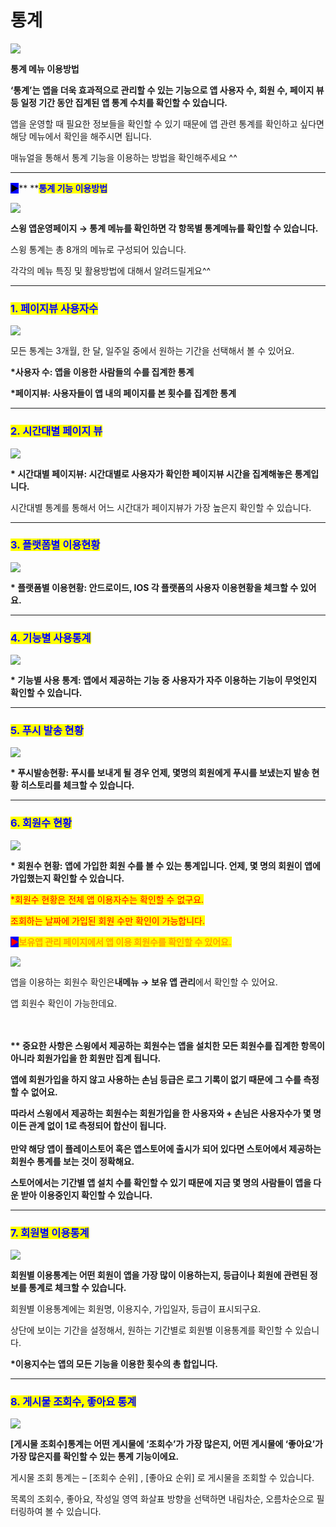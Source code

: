 # 통계

![](https://wp.swing2app.co.kr/wp-content/uploads/2018/10/%ED%86%B5%EA%B3%84%EC%A0%9C%EB%AA%A91.png)

**통계 메뉴 이용방법**

**‘통계’는 앱을 더욱 효과적으로 관리할 수 있는 기능으로 앱 사용자 수, 회원 수, 페이지 뷰 등 일정 기간 동안 집계된 앱 통계 수치를 확인할 수 있습니다.**

앱을 운영할 때 필요한 정보들을 확인할 수 있기 때문에 앱 관련 통계를 확인하고 싶다면 해당 메뉴에서 확인을 해주시면 됩니다.

매뉴얼을 통해서 통계 기능을 이용하는 방법을 확인해주세요 ^^

***

<mark style="background-color:blue;">**▶**</mark>**  **<mark style="color:blue;">**통계 기능 이용방법**</mark>

![](https://wp.swing2app.co.kr/wp-content/uploads/2018/10/%ED%86%B5%EA%B3%84.png)

**스윙 앱운영페이지 → 통계 메뉴를 확인하면 각 항목별 통계메뉴를 확인할 수 있습니다.**&#x20;

스윙 통계는 총 8개의 메뉴로 구성되어 있습니다. &#x20;

각각의 메뉴 특징 및 활용방법에 대해서 알려드릴게요^^

***

### <mark style="color:blue;">**1. 페이지뷰 사용자수**</mark>

![](https://wp.swing2app.co.kr/wp-content/uploads/2018/10/%ED%86%B5%EA%B3%842.png)

모든 통계는 3개월, 한 달, 일주일 중에서 원하는 기간을 선택해서 볼 수 있어요.

**\*사용자 수: 앱을 이용한 사람들의 수를 집계한 통계**

**\*페이지뷰: 사용자들이 앱 내의 페이지를 본 횟수를 집계한 통계**

***

### <mark style="color:blue;">**2. 시간대별 페이지 뷰**</mark>

![](https://wp.swing2app.co.kr/wp-content/uploads/2018/10/%ED%86%B5%EA%B3%843.png)

**\* 시간대별 페이지뷰: 시간대별로 사용자가 확인한 페이지뷰 시간을 집계해놓은 통계입니다.**&#x20;

시간대별 통계를 통해서 어느 시간대가 페이지뷰가 가장 높은지 확인할 수 있습니다.

***

### <mark style="color:blue;">**3. 플랫폼별 이용현황**</mark>

![](https://wp.swing2app.co.kr/wp-content/uploads/2018/10/%ED%86%B5%EA%B3%84\_4.png)

**\* 플랫폼별 이용현황: 안드로이드, IOS 각 플랫폼의 사용자 이용현황을 체크할 수 있어요.**

***

### <mark style="color:blue;">**4. 기능별 사용통계**</mark>

![](https://wp.swing2app.co.kr/wp-content/uploads/2018/10/%EA%B8%B0%EB%8A%A5%EB%B3%84%EC%82%AC%EC%9A%A9%ED%86%B5%EA%B3%84.png)

**\* 기능별 사용 통계: 앱에서 제공하는 기능 중 사용자가 자주 이용하는 기능이 무엇인지 확인할 수 있습니다.**

***

### <mark style="color:blue;">**5. 푸시 발송 현황**</mark>

![](https://wp.swing2app.co.kr/wp-content/uploads/2018/10/%ED%91%B8%EC%8B%9C%EB%B0%9C%EC%86%A1%ED%86%B5%EA%B3%84.png)

**\* 푸시발송현황: 푸시를 보내게 될 경우 언제, 몇명의 회원에게 푸시를 보냈는지 발송 현황 히스토리를 체크할 수 있습니다.**

***

### <mark style="color:blue;">**6. 회원수 현황**</mark>

![](https://wp.swing2app.co.kr/wp-content/uploads/2018/10/%ED%86%B5%EA%B3%847.png)

**\* 회원수 현황: 앱에 가입한 회원 수를 볼 수 있는 통계입니다.  언제, 몇 명의 회원이 앱에 가입했는지 확인할 수 있습니다.** &#x20;

<mark style="color:red;">\*회원수 현황은 전체 앱 이용자수는 확인할 수 없구요.</mark>&#x20;

<mark style="color:red;">조회하는 날짜에 가입된 회원 수만 확인이 가능합니다.</mark> &#x20;

<mark style="color:red;"></mark>

<mark style="color:red;background-color:blue;">**▶**</mark><mark style="color:orange;">**보유앱 관리 페이지에서 앱 이용 회원수를 확인할 수 있어요.**</mark>

![](https://wp.swing2app.co.kr/wp-content/uploads/2018/10/%ED%9A%8C%EC%9B%90%EC%88%98%ED%86%B5%EA%B3%84-1.png)

앱을 이용하는 회원수 확인은**내메뉴 → 보유 앱 관리**에서 확인할 수 있어요.

앱 회원수 확인이 가능한데요.

\
\
**\*\* 중요한 사항은 스윙에서 제공하는 회원수는 앱을 설치한 모든 회원수를 집계한 항목이 아니라 회원가입을 한 회원만 집계 됩니다.**

**앱에 회원가입을 하지 않고 사용하는 손님 등급은 로그 기록이 없기 때문에 그 수를 측정할 수 없어요.**

**따라서 스윙에서 제공하는 회원수는 회원가입을 한 사용자와 + 손님은 사용자수가 몇 명이든 관계 없이 1로 측정되어 합산이 됩니다.**\
\
**만약 해당 앱이 플레이스토어 혹은 앱스토어에 출시가 되어 있다면 스토어에서 제공하는 회원수 통계를 보는 것이 정확해요.**

**스토어에서는 기간별 앱 설치 수를 확인할 수 있기 때문에 지금 몇 명의 사람들이 앱을 다운 받아 이용중인지 확인할 수 있습니다.**

***

### <mark style="color:blue;">**7. 회원별 이용통계**</mark>

![](https://wp.swing2app.co.kr/wp-content/uploads/2018/10/%ED%86%B5%EA%B3%84%EC%B6%94%EA%B0%801.png)

**회원별 이용통계는 어떤 회원이 앱을 가장 많이 이용하는지, 등급이나 회원에 관련된 정보를 통계로 체크할 수 있습니다.**

회원별 이용통계에는 회원명, 이용지수, 가입일자, 등급이 표시되구요.

상단에 보이는 기간을 설정해서, 원하는 기간별로 회원별 이용통계를 확인할 수 있습니다.

**\*이용지수는 앱의 모든 기능을 이용한 횟수의 총 합입니다.**

***

### <mark style="color:blue;">**8. 게시물 조회수, 좋아요 통계**</mark>

![](https://wp.swing2app.co.kr/wp-content/uploads/2018/10/%ED%86%B5%EA%B3%84%EC%B6%94%EA%B0%802.png)

**\[게시물 조회수]통계는 어떤 게시물에 ‘조회수’가 가장 많은지, 어떤 게시물에 ‘좋아요’가 가장 많은지를 확인할 수 있는 통계 기능이에요.**

게시물 조회 통계는 – \[조회수 순위] , \[좋아요 순위] 로 게시물을 조회할 수 있습니다.

목록의 조회수, 좋아요, 작성일 영역 화살표 방향을 선택하면 내림차순, 오름차순으로 필터링하여 볼 수 있습니다.
